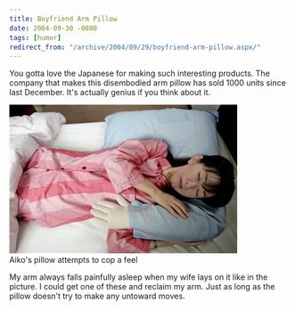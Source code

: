 ```yaml
---
title: Boyfriend Arm Pillow
date: 2004-09-30 -0800
tags: [humor]
redirect_from: "/archive/2004/09/29/boyfriend-arm-pillow.aspx/"
---
```


You gotta love the Japanese for making such interesting products. The
company that makes this disembodied arm pillow has sold 1000 units since
last December. It's actually genius if you think about it.

![Disembodied Arm](/images/disembodiedArm.jpg) \
 Aiko's pillow attempts to cop a feel

My arm always falls painfully asleep when my wife lays on it like in the
picture. I could get one of these and reclaim my arm. Just as long as
the pillow doesn't try to make any untoward moves.

